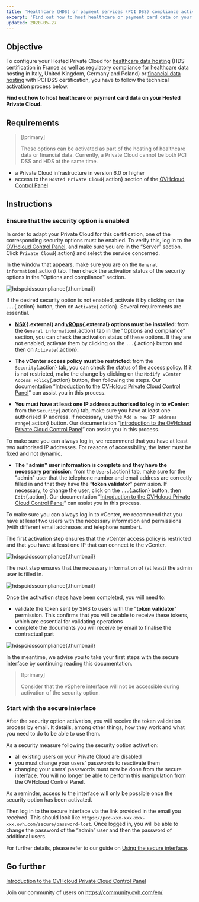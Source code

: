 ```yaml
---
title: 'Healthcare (HDS) or payment services (PCI DSS) compliance activation'
excerpt: 'Find out how to host healthcare or payment card data on your Hosted Private Cloud'
updated: 2020-05-27
---
```


## Objective

To configure your Hosted Private Cloud for [healthcare data hosting](https://www.ovhcloud.com/en-gb/enterprise/products/hosted-private-cloud/safety-compliance/hds/) (HDS certification in France as well as regulatory compliance for healthcare data hosting in Italy, United Kingdom, Germany and Poland) or [financial data hosting](https://www.ovhcloud.com/en-gb/enterprise/solutions/certified-cloud-solutions/financial-data-hosting-pci-dss/) with PCI DSS certification, you have to follow the technical activation process below.

**Find out how to host healthcare or payment card data on your Hosted Private Cloud.**

## Requirements

> [!primary]
>
> These options can be activated as part of the hosting of healthcare data or financial data. Currently, a Private Cloud cannot be both PCI DSS and HDS at the same time.
>

- a Private Cloud infrastructure in version 6.0 or higher
- access to the `Hosted Private Cloud`{.action} section of the [OVHcloud Control Panel](https://www.ovh.com/auth/?action=gotomanager&from=https://www.ovh.co.uk/&ovhSubsidiary=GB)

## Instructions

### Ensure that the security option is enabled

In order to adapt your Private Cloud for this certification, one of the corresponding security options must be enabled. To verify this, log in to the [OVHcloud Control Panel](https://www.ovh.com/auth/?action=gotomanager&from=https://www.ovh.co.uk/&ovhSubsidiary=GB), and make sure you are in the “Server” section. Click `Private Cloud`{.action} and select the service concerned. 

In the window that appears, make sure you are on the `General information`{.action} tab. Then check the activation status of the security options in the "Options and compliance" section. 

![hdspcidsscompliance](compliancesddc01.png){.thumbnail}

If the desired security option is not enabled, activate it by clicking on the `...`{.action} button, then on `Activate`{.action}. Several requirements are essential.

- **[NSX](https://www.ovhcloud.com/en-gb/enterprise/products/hosted-private-cloud/nsx-datacenter-vsphere/){.external} and [vROps](https://www.ovhcloud.com/en-gb/enterprise/products/hosted-private-cloud/vrops/){.external} options must be installed**: from the `General information`{.action} tab in the "Options and compliance" section, you can check the activation status of these options. If they are not enabled, activate them by clicking on the `...`{.action} button and then on `Activate`{.action}.

- **The vCenter access policy must be restricted**: from the `Security`{.action} tab, you can check the status of the access policy. If it is not restricted, make the change by clicking on the `Modify vCenter Access Policy`{.action} button, then following the steps. Our documentation “[Introduction to the OVHcloud Private Cloud Control Panel](manager_ovh_private_cloud1.)” can assist you in this process.

- **You must have at least one IP address authorised to log in to vCenter**: from the `Security`{.action} tab, make sure you have at least one authorised IP address. If necessary, use the `Add a new IP address range`{.action} button. Our documentation “[Introduction to the OVHcloud Private Cloud Control Panel](manager_ovh_private_cloud1.)” can assist you in this process.

To make sure you can always log in, we recommend that you have at least two authorised IP addresses. For reasons of accessibility, the latter must be fixed and not dynamic.

- **The "admin" user information is complete and they have the necessary permission**: from the `Users`{.action} tab, make sure for the "admin" user that the telephone number and email address are correctly filled in and that they have the “**token validator**” permission. If necessary, to change the user, click on the `...`{.action} button, then `Edit`{.action}. Our documentation “[Introduction to the OVHcloud Private Cloud Control Panel](manager_ovh_private_cloud1.)” can assist you in this process.

To make sure you can always log in to vCenter, we recommend that you have at least two users with the necessary information and permissions (with different email addresses and telephone number).

The first activation step ensures that the vCenter access policy is restricted and that you have at least one IP that can connect to the vCenter.

![hdspcidsscompliance](compliancesddc02.png){.thumbnail}

The next step ensures that the necessary information of (at least) the admin user is filled in.

![hdspcidsscompliance](compliancesddc03.png){.thumbnail}

Once the activation steps have been completed, you will need to:

- validate the token sent by SMS to users with the "**token validator**" permission. This confirms that you will be able to receive these tokens, which are essential for validating operations
- complete the documents you will receive by email to finalise the contractual part 

![hdspcidsscompliance](compliancesddc04.png){.thumbnail}

In the meantime, we advise you to take your first steps with the secure interface by continuing reading this documentation. 

> [!primary]
>
> Consider that the vSphere interface will not be accessible during activation of the security option.
>

### Start with the secure interface

After the security option activation, you will receive the token validation process by email. It details, among other things, how they work and what you need to do to be able to use them. 

As a security measure following the security option activation:

- all existing users on your Private Cloud are disabled
- you must change your users' passwords to reactivate them
- changing your users' passwords must now be done from the secure interface. You will no longer be able to perform this manipulation from the OVHcloud Control Panel. 

As a reminder, access to the interface will only be possible once the security option has been activated.

Then log in to the secure interface via the link provided in the email you received. This should look like `https://pcc-xxx-xxx-xxx-xxx.ovh.com/secure/password-lost`. Once logged in, you will be able to change the password of the “admin” user and then the password of additional users.

For further details, please refer to our guide on [Using the secure interface](interface-secure1.).

## Go further

[Introduction to the OVHcloud Private Cloud Control Panel](manager_ovh_private_cloud1.)

Join our community of users on <https://community.ovh.com/en/>.